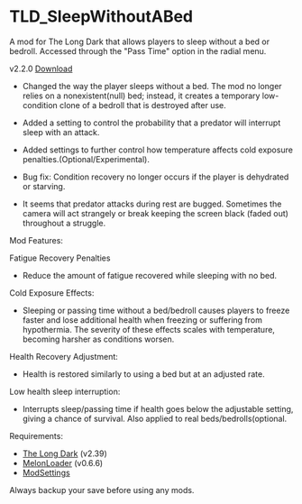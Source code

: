 # TLD_SleepWithoutABed

A mod for The Long Dark that allows players to sleep without a bed or bedroll. Accessed through the "Pass Time" option in the radial menu.

v2.2.0  [Download]([https://www.thelongdark.com/](https://github.com/Ezinw/TLD_SleepWithoutABed/releases/tag/v2.2.0))
- Changed the way the player sleeps without a bed. The mod no longer relies on a nonexistent(null) bed; instead, it creates a temporary low-condition clone of a bedroll that is destroyed after use.
- Added a setting to control the probability that a predator will interrupt sleep with an attack.
- Added settings to further control how temperature affects cold exposure penalties.(Optional/Experimental).

- Bug fix: Condition recovery no longer occurs if the player is dehydrated or starving.

- It seems that predator attacks during rest are bugged. Sometimes the camera will act strangely or break keeping the screen black (faded out) throughout a struggle.

Mod Features:

Fatigue Recovery Penalties
- Reduce the amount of fatigue recovered while sleeping with no bed.

Cold Exposure Effects: 
- Sleeping or passing time without a bed/bedroll causes players to freeze faster and lose additional health when freezing or suffering from hypothermia. The severity of these effects scales with temperature, becoming harsher as conditions worsen.

Health Recovery Adjustment:
- Health is restored similarly to using a bed but at an adjusted rate.

Low health sleep interruption:
- Interrupts sleep/passing time if health goes below the adjustable setting, giving a chance of survival. Also applied to real beds/bedrolls(optional.

Requirements:
- [The Long Dark](https://www.thelongdark.com/) (v2.39)
- [MelonLoader](https://github.com/LavaGang/MelonLoader/releases/tag/v0.6.6) (v0.6.6)
- [ModSettings](https://github.com/DigitalzombieTLD/ModSettings/releases/)

Always backup your save before using any mods.
